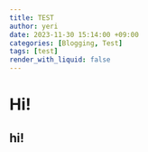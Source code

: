 ```yaml
---
title: TEST
author: yeri
date: 2023-11-30 15:14:00 +09:00
categories: [Blogging, Test]
tags: [test]
render_with_liquid: false
---
```


# Hi!

## hi!
